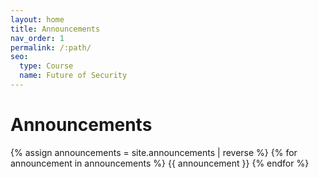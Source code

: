 ```yaml
---
layout: home
title: Announcements
nav_order: 1
permalink: /:path/
seo:
  type: Course
  name: Future of Security
---
```



# Announcements

{% assign announcements = site.announcements | reverse %}
{% for announcement in announcements %}
{{ announcement }}
{% endfor %}
